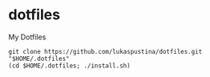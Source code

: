 dotfiles
========

My Dotfiles

```
git clone https://github.com/lukaspustina/dotfiles.git "$HOME/.dotfiles"
(cd $HOME/.dotfiles; ./install.sh)
```
